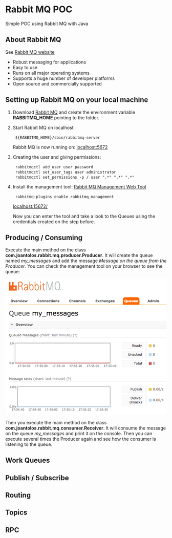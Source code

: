 # Rabbit MQ POC

Simple POC using Rabbit MQ with Java

## About Rabbit MQ

See [Rabbit MQ website](https://www.rabbitmq.com/)

* Robust messaging for applications
* Easy to use
* Runs on all major operating systems
* Supports a huge number of developer platforms
* Open source and commercially supported

## Setting up Rabbit MQ on your local machine

1. Download [Rabbit MQ](https://www.rabbitmq.com/download.html) and create the environment variable **RABBITMQ_HOME** pointing to the folder. 

2. Start Rabbit MQ on localhost

	    ${RABBITMQ_HOME}/sbin/rabbitmq-server

    Rabbit MQ is now running on: [localhost:5672](http://localhost:5672/)

3. Creating the user and giving permissions:

	    rabbitmqctl add_user user password
	    rabbitmqctl set_user_tags user administrator
	    rabbitmqctl set_permissions -p / user ".*" ".*" ".*"
	
4. Install the management tool:
[Rabbit MQ Management Web Tool](https://www.rabbitmq.com/management.html)

	    rabbitmq-plugins enable rabbitmq_management

	[localhost:15672/](http://localhost:15672/)
	
	Now you can enter the tool and take a look to the Queues using the credentials created on the step before.
	
## Producing / Consuming

Execute the main method on the class **com.joantolos.rabbit.mq.producer.Producer**. It will create the queue named *my_messages* and add the message *Message on the queue from the Producer*. You can check the management tool on your browser to see the queue:

![my_messages queue](my_messages.png "my_messages queue")

Then you execute the main method on the class **com.joantolos.rabbit.mq.consumer.Receiver**. It will consume the message on the queue *my_messages* and print it on the console. Then you can execute several times the Producer again and see how the consumer is listening to the queue.

## Work Queues

## Publish / Subscribe

## Routing

## Topics

## RPC